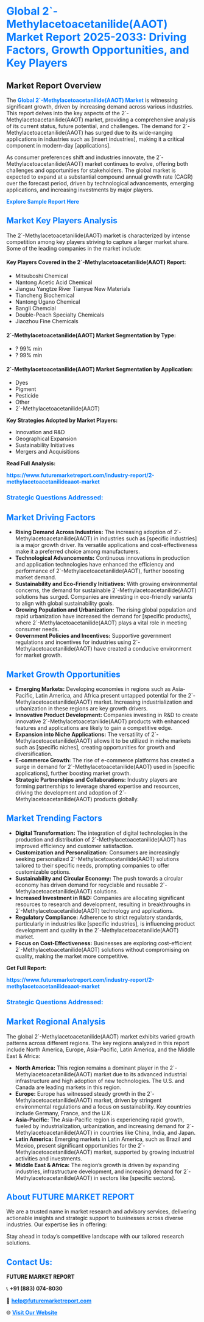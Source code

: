 <h1 style="color: #007BFF;">Global 2`-Methylacetoacetanilide(AAOT) Market Report 2025-2033: Driving Factors, Growth Opportunities, and Key Players</h1>

<section id="overview">
<h2>Market Report Overview</h2>
<p>The <a href="https://www.futuremarketreport.com/industry-report/2-methylacetoacetanilideaaot-market" style="color: #007BFF; text-decoration: none;"><strong>Global 2`-Methylacetoacetanilide(AAOT) Market</strong></a> is witnessing significant growth, driven by increasing demand across various industries. This report delves into the key aspects of the 2`-Methylacetoacetanilide(AAOT) market, providing a comprehensive analysis of its current status, future potential, and challenges. The demand for 2`-Methylacetoacetanilide(AAOT) has surged due to its wide-ranging applications in industries such as [insert industries], making it a critical component in modern-day [applications].</p>
<p>As consumer preferences shift and industries innovate, the 2`-Methylacetoacetanilide(AAOT) market continues to evolve, offering both challenges and opportunities for stakeholders. The global market is expected to expand at a substantial compound annual growth rate (CAGR) over the forecast period, driven by technological advancements, emerging applications, and increasing investments by major players.</p>
</section>

<section id="overview">
<p><a href="https://www.futuremarketreport.com/request-sample/reportId=46782" style="color: #007BFF; text-decoration: none;"><strong>Explore Sample Report Here</strong></a></p>
</section>

<section id="key-players">
<h2 style="color: #007BFF;">Market Key Players Analysis</h2>
<p>The 2`-Methylacetoacetanilide(AAOT) market is characterized by intense competition among key players striving to capture a larger market share. Some of the leading companies in the market include:</p>
<h4>Key Players Covered in the 2`-Methylacetoacetanilide(AAOT) Report:</h4>
<ul><li>Mitsuboshi Chemical</li><li>Nantong Acetic Acid Chemical</li><li>Jiangsu Yangtze River Tianyue New Materials</li><li>Tiancheng Biochemical</li><li>Nantong Ugano Chemical</li><li>Bangli Chemcial</li><li>Double-Peach Specialty Chemicals</li><li>Jiaozhou Fine Chemicals</li></ul>
<h4>2`-Methylacetoacetanilide(AAOT) Market Segmentation by Type:</h4>
<ul><li>? 99% min</li><li>? 99% min</li></ul>

<h4>2`-Methylacetoacetanilide(AAOT) Market Segmentation by Application:</h4>
<ul><li>Dyes</li><li>Pigment</li><li>Pesticide</li><li>Other</li><li>2`-Methylacetoacetanilide(AAOT)</li></ul>
<p><strong>Key Strategies Adopted by Market Players:</strong></p>
<ul>
<li>Innovation and R&D</li>
<li>Geographical Expansion</li>
<li>Sustainability Initiatives</li>
<li>Mergers and Acquisitions</li>
</ul>
</section>

<section>
<p><strong>Read Full Analysis: </strong></p><a href="https://www.futuremarketreport.com/industry-report/2-methylacetoacetanilideaaot-market" style="color: #007BFF; text-decoration: none;"><strong>https://www.futuremarketreport.com/industry-report/2-methylacetoacetanilideaaot-market</strong></a>
<h3 style="color: #007BFF;">Strategic Questions Addressed:</h3>
</section>

<section id="driving-factors">
<h2 style="color: #007BFF;">Market Driving Factors</h2>
<ul>
<li><strong>Rising Demand Across Industries:</strong> The increasing adoption of 2`-Methylacetoacetanilide(AAOT) in industries such as [specific industries] is a major growth driver. Its versatile applications and cost-effectiveness make it a preferred choice among manufacturers.</li>
<li><strong>Technological Advancements:</strong> Continuous innovations in production and application technologies have enhanced the efficiency and performance of 2`-Methylacetoacetanilide(AAOT), further boosting market demand.</li>
<li><strong>Sustainability and Eco-Friendly Initiatives:</strong> With growing environmental concerns, the demand for sustainable 2`-Methylacetoacetanilide(AAOT) solutions has surged. Companies are investing in eco-friendly variants to align with global sustainability goals.</li>
<li><strong>Growing Population and Urbanization:</strong> The rising global population and rapid urbanization have increased the demand for [specific products], where 2`-Methylacetoacetanilide(AAOT) plays a vital role in meeting consumer needs.</li>
<li><strong>Government Policies and Incentives:</strong> Supportive government regulations and incentives for industries using 2`-Methylacetoacetanilide(AAOT) have created a conducive environment for market growth.</li>
</ul>
</section>

<section id="growth-opportunities">
<h2 style="color: #007BFF;">Market Growth Opportunities</h2>
<ul>
<li><strong>Emerging Markets:</strong> Developing economies in regions such as Asia-Pacific, Latin America, and Africa present untapped potential for the 2`-Methylacetoacetanilide(AAOT) market. Increasing industrialization and urbanization in these regions are key growth drivers.</li>
<li><strong>Innovative Product Development:</strong> Companies investing in R&D to create innovative 2`-Methylacetoacetanilide(AAOT) products with enhanced features and applications are likely to gain a competitive edge.</li>
<li><strong>Expansion into Niche Applications:</strong> The versatility of 2`-Methylacetoacetanilide(AAOT) allows it to be utilized in niche markets such as [specific niches], creating opportunities for growth and diversification.</li>
<li><strong>E-commerce Growth:</strong> The rise of e-commerce platforms has created a surge in demand for 2`-Methylacetoacetanilide(AAOT) used in [specific applications], further boosting market growth.</li>
<li><strong>Strategic Partnerships and Collaborations:</strong> Industry players are forming partnerships to leverage shared expertise and resources, driving the development and adoption of 2`-Methylacetoacetanilide(AAOT) products globally.</li>
</ul>
</section>

<section id="trending-factors">
<h2 style="color: #007BFF;">Market Trending Factors</h2>
<ul>
<li><strong>Digital Transformation:</strong> The integration of digital technologies in the production and distribution of 2`-Methylacetoacetanilide(AAOT) has improved efficiency and customer satisfaction.</li>
<li><strong>Customization and Personalization:</strong> Consumers are increasingly seeking personalized 2`-Methylacetoacetanilide(AAOT) solutions tailored to their specific needs, prompting companies to offer customizable options.</li>
<li><strong>Sustainability and Circular Economy:</strong> The push towards a circular economy has driven demand for recyclable and reusable 2`-Methylacetoacetanilide(AAOT) solutions.</li>
<li><strong>Increased Investment in R&D:</strong> Companies are allocating significant resources to research and development, resulting in breakthroughs in 2`-Methylacetoacetanilide(AAOT) technology and applications.</li>
<li><strong>Regulatory Compliance:</strong> Adherence to strict regulatory standards, particularly in industries like [specific industries], is influencing product development and quality in the 2`-Methylacetoacetanilide(AAOT) market.</li>
<li><strong>Focus on Cost-Effectiveness:</strong> Businesses are exploring cost-efficient 2`-Methylacetoacetanilide(AAOT) solutions without compromising on quality, making the market more competitive.</li>
</ul>
</section>

<section>
<p><strong>Get Full Report: </strong></p><a href="https://www.futuremarketreport.com/industry-report/2-methylacetoacetanilideaaot-market" style="color: #007BFF; text-decoration: none;"><strong>https://www.futuremarketreport.com/industry-report/2-methylacetoacetanilideaaot-market</strong></a>
<h3 style="color: #007BFF;">Strategic Questions Addressed:</h3>
</section>


<section id="regional-analysis">
<h2 style="color: #007BFF;">Market Regional Analysis</h2>
<p>The global 2`-Methylacetoacetanilide(AAOT) market exhibits varied growth patterns across different regions. The key regions analyzed in this report include North America, Europe, Asia-Pacific, Latin America, and the Middle East & Africa:</p>
<ul>
<li><strong>North America:</strong> This region remains a dominant player in the 2`-Methylacetoacetanilide(AAOT) market due to its advanced industrial infrastructure and high adoption of new technologies. The U.S. and Canada are leading markets in this region.</li>
<li><strong>Europe:</strong> Europe has witnessed steady growth in the 2`-Methylacetoacetanilide(AAOT) market, driven by stringent environmental regulations and a focus on sustainability. Key countries include Germany, France, and the U.K.</li>
<li><strong>Asia-Pacific:</strong> The Asia-Pacific region is experiencing rapid growth, fueled by industrialization, urbanization, and increasing demand for 2`-Methylacetoacetanilide(AAOT) in countries like China, India, and Japan.</li>
<li><strong>Latin America:</strong> Emerging markets in Latin America, such as Brazil and Mexico, present significant opportunities for the 2`-Methylacetoacetanilide(AAOT) market, supported by growing industrial activities and investments.</li>
<li><strong>Middle East & Africa:</strong> The region’s growth is driven by expanding industries, infrastructure development, and increasing demand for 2`-Methylacetoacetanilide(AAOT) in sectors like [specific sectors].</li>
</ul>
</section>

<footer>
<h2 style="color: #007BFF;">About FUTURE MARKET REPORT</h2>
<p>We are a trusted name in market research and advisory services, delivering actionable insights and strategic support to businesses across diverse industries. Our expertise lies in offering:</p>

<p>Stay ahead in today’s competitive landscape with our tailored research solutions.</p>

<h2 style="color: #007BFF;">Contact Us:</h2>
<p><strong>FUTURE MARKET REPORT</strong></p>
<p>📞 <strong>+91 (883) 074-8030</strong></p>
<p>📧 <strong><a href="mailto:help@futuremarketreport.com" style="color: #007BFF;">help@futuremarketreport.com</a></strong></p>
<p>🌐 <strong><a href="https://www.futuremarketreport.com/" style="color: #007BFF;">Visit Our Website</a></strong></p>
</footer>